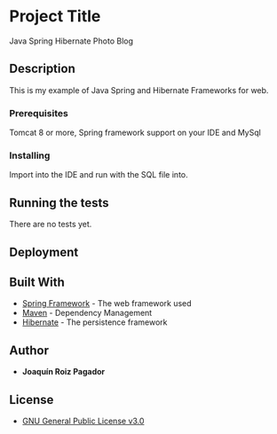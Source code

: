 # Project Title

Java Spring Hibernate Photo Blog

## Description

This is my example of Java Spring and Hibernate Frameworks for web.

### Prerequisites

Tomcat 8 or more, Spring framework support on your IDE and MySql

### Installing

Import into the IDE and run with the SQL file into.

## Running the tests

There are no tests yet.

## Deployment

## Built With

* [Spring Framework](https://spring.io/) - The web framework used
* [Maven](https://maven.apache.org/) - Dependency Management
* [Hibernate](http://hibernate.org/) - The persistence framework

## Author

* **Joaquín Roiz Pagador** 

## License
 * [GNU General Public License v3.0](https://github.com/QuiniRoizPagador/Java-Spring-Hibernate-Photo-Blog/blob/master/LICENSE)
